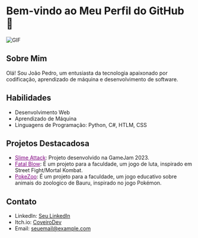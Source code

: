 # Bem-vindo ao Meu Perfil do GitHub 👋

![GIF]([https://38.media.tumblr.com/8172e0131c2c70066ed7367d258efec7/tumblr_ncjhd2QXEs1qb7g9eo1_500.gif](https://giphy.com/gifs/animation-loop-visualtimmy-27UtynCENEhLgiAmik))

## Sobre Mim
Olá! Sou João Pedro, um entusiasta da tecnologia apaixonado por codificação, aprendizado de máquina e desenvolvimento de software. 

## Habilidades
- Desenvolvimento Web
- Aprendizado de Máquina
- Linguagens de Programação: Python, C#, HTLM, CSS

## Projetos Destacadosa

- <a href="https://corveiro.itch.io/slime-attack" style="color:purple">Slime Attack</a>: Projeto desenvolvido na GameJam 2023.
- <a href="https://github.com/CoveiroDev/Fatal-Blow" style="color:purple">Fatal Blow</a>: É um projeto para a faculdade, um jogo de luta, inspirado em Street Fight/Mortal Kombat.
- <a href="https://github.com/CoveiroDev/PoKe-Zoo" style="color:purple">PokeZoo</a>: É um projeto para a faculdade, um jogo educativo sobre animais do zoologico de Bauru, inspirado no jogo Pokémon.

## Contato
- LinkedIn: [Seu LinkedIn](link_para_o_seu_perfil)
- Itch.io: [CoveiroDev](https://corveiro.itch.io/)
- Email: seuemail@example.com


